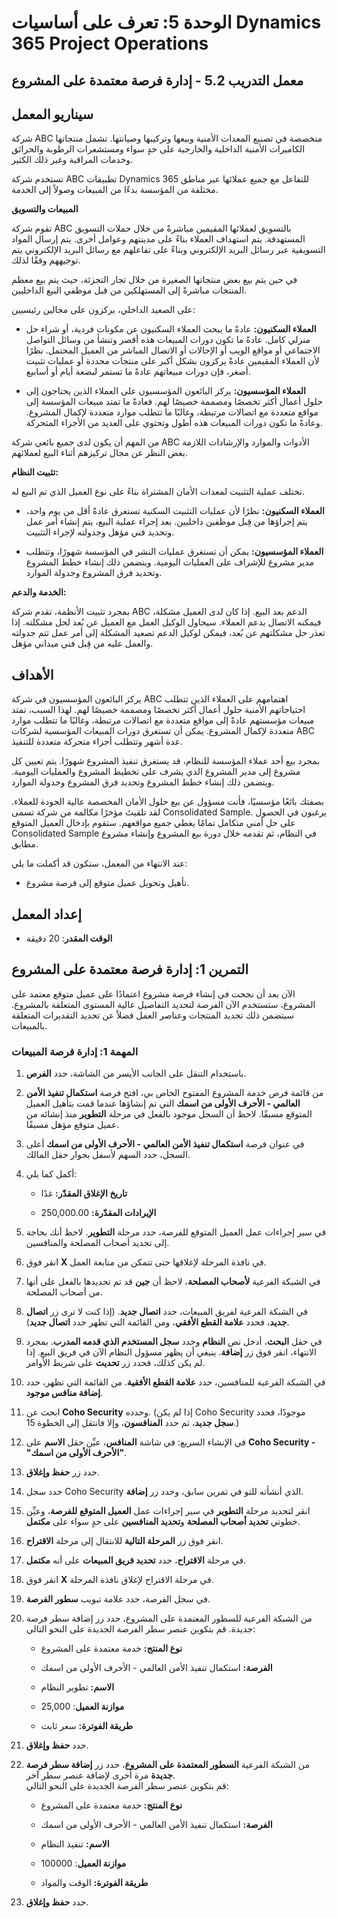 ﻿---
lab:
    title: 'المعمل 5.2: إدارة فرصة معتمدة على المشروع'
    module: 'الوحدة 5: تعرف على أساسيات Dynamics 365 Project Operations'
---

الوحدة 5: تعرف على أساسيات Dynamics 365 Project Operations
========================

## معمل التدريب 5.2 - إدارة فرصة معتمدة على المشروع

## سيناريو المعمل

شركة ABC متخصصة في تصنيع المعدات الأمنية وبيعها وتركيبها وصيانتها. تشمل منتجاتها الكاميرات الأمنية الداخلية والخارجية على حدٍ سواء ومستشعرات الرطوبة والحرائق وخدمات المراقبة وغير ذلك الكثير. 

تستخدم شركة ABC تطبيقات Dynamics 365 للتفاعل مع جميع عملائها عبر مناطق مختلفة من المؤسسة بدءًا من المبيعات وصولاً إلى الخدمة. 

**المبيعات والتسويق**

تقوم شركة ABC بالتسويق لعملائها المقيمين مباشرةً من خلال حملات التسويق المستهدفة. يتم استهداف العملاء بناءً على مدينتهم وعوامل أخرى. يتم إرسال المواد التسويقية عبر رسائل البريد الإلكتروني وبناءً على تفاعلهم مع رسائل البريد الإلكتروني يتم توجيههم وفقًا لذلك. 

في حين يتم بيع بعض منتجاتها الصغيرة من خلال تجار التجزئة، حيث يتم بيع معظم المنتجات مباشرةً إلى المستهلكين من قبل موظفي البيع الداخليين.

على الصعيد الداخلي، يركزون على مجالين رئيسيين: 

- **العملاء السكنيون:** عادةً ما يبحث العملاء السكنيون عن مكونات فردية، أو شراء حل منزلي كامل. عادةً ما تكون دورات المبيعات هذه أقصر وتنشأ من وسائل التواصل الاجتماعي أو مواقع الويب أو الإحالات أو الاتصال المباشر من العميل المحتمل. نظرًا لأن العملاء المقيمين عادةً يركزون بشكل أكبر على منتجات محددة أو عمليات تثبيت أصغر، فإن دورات مبيعاتهم عادةً ما تستمر لبضعة أيام أو أسابيع. 

- **العملاء المؤسسيون:** يركز البائعون المؤسسيون على العملاء الذين يحتاجون إلى حلول أعمال أكثر تخصصًا ومصممة خصيصًا لهم. فعادةً ما تمتد مبيعات المؤسسة إلى مواقع متعددة مع اتصالات مرتبطة، وغالبًا ما تتطلب موارد متعددة لإكمال المشروع. وعادةً ما تكون دورات المبيعات هذه أطول وتحتوي على العديد من الأجزاء المتحركة. 

من المهم أن يكون لدى جميع بائعي شركة ABC الأدوات والموارد والإرشادات اللازمة بغض النظر عن مجال تركيزهم أثناء البيع لعملائهم. 

**تثبيت النظام:**

تختلف عملية التثبيت لمعدات الأمان المشتراة بناءً على نوع العميل الذي تم البيع له. 

- **العملاء السكنيون:** نظرًا لأن عمليات التثبيت السكنية تستغرق عادةً أقل من يوم واحد، يتم إجراؤها من قِبل موظفين داخليين. بعد إجراء عملية البيع، يتم إنشاء أمر عمل وتحديد فني مؤهل وجدولته لإجراء التثبيت. 

- **العملاء المؤسسيون:** يمكن أن تستغرق عمليات النشر في المؤسسة شهورًا، وتتطلب مدير مشروع للإشراف على العمليات اليومية. ويتضمن ذلك إنشاء خطط المشروع وتحديد فرق المشروع وجدولة الموارد. 

**الخدمة والدعم:**

بمجرد تثبيت الأنظمة، تقدم شركة ABC الدعم بعد البيع. إذا كان لدى العميل مشكلة، فيمكنه الاتصال بدعم العملاء. سيحاول الوكيل العمل مع العميل عن بُعد لحل مشكلته. إذا تعذر حل مشكلتهم عن بُعد، فيمكن لوكيل الدعم تصعيد المشكلة إلى أمر عمل تتم جدولته والعمل عليه من قِبل فني ميداني مؤهل. 
## الأهداف

يركز البائعون المؤسسيون في شركة ABC اهتمامهم على العملاء الذين تتطلب احتياجاتهم الأمنية حلول أعمال أكثر تخصصًا ومصممة خصيصًا لهم. لهذا السبب، تمتد مبيعات مؤسستهم عادةً إلى مواقع متعددة مع اتصالات مرتبطة، وغالبًا ما تتطلب موارد متعددة لإكمال المشروع. يمكن أن تستغرق دورات المبيعات المؤسسية لشركات ABC عدة أشهر وتتطلب أجزاء متحركة متعددة للتنفيذ. 

بمجرد بيع أحد عملاء المؤسسة للنظام، قد يستغرق تنفيذ المشروع شهورًا. يتم تعيين كل مشروع إلى مدير المشروع الذي يشرف على تخطيط المشروع والعمليات اليومية. ويتضمن ذلك إنشاء خطط المشروع وتحديد فرق المشروع وجدولة الموارد. 

بصفتك بائعًا مؤسسيًا، فأنت مسؤول عن بيع حلول الأمان المخصصة عالية الجودة للعملاء. لقد تلقيتَ مؤخرًا مكالمة من شركة تسمى Consolidated Sample. يرغبون في الحصول على حل أمني متكامل تمامًا يغطي جميع مواقعهم. ستقوم بإدخال العميل المتوقع Consolidated Sample في النظام، ثم تقدمه خلال دورة بيع المشروع وإنشاء مشروع مطابق. 

عند الانتهاء من المعمل، ستكون قد أكملت ما يلي:

- تأهيل وتحويل عميل متوقع إلى فرصة مشروع.

## إعداد المعمل

  - **الوقت المقدر**: 20 دقيقة
  
## التمرين 1: إدارة فرصة معتمدة على المشروع 

الآن بعد أن نجحت في إنشاء فرصة مشروع اعتمادًا على عميل متوقع معتمد على المشروع، ستستخدم الآن الفرصة لتحديد التفاصيل عالية المستوى المتعلقة بالمشروع. سيتضمن ذلك تحديد المنتجات وعناصر العمل فضلاً عن تحديد التقديرات المتعلقة بالمبيعات. 

### المهمة 1: إدارة فرصة المبيعات 

1. باستخدام التنقل على الجانب الأيسر من الشاشة، حدد **الفرص**. 

2. من قائمة فرص خدمة المشروع المفتوح الخاص بي، افتح فرصة **استكمال تنفيذ الأمن العالمي - الأحرف الأولى من اسمك** التي تم إنشاؤها عندما قمت بتأهيل العميل المتوقع مسبقًا. لاحظ أن السجل موجود بالفعل في مرحلة **التطوير** منذ إنشائه من عميل متوقع مؤهل مسبقًا.  

3. في عنوان فرصة **استكمال تنفيذ الأمن العالمي - الأحرف الأولى من اسمك** أعلى السجل، حدد السهم لأسفل بجوار حقل المالك. 

4. أكمل كما يلي:

	- **تاريخ الإغلاق المقدّر:** غدًا

	- **الإيرادات المقدّرة:** 250,000.00

5. في سير إجراءات عمل العميل المتوقع للفرصة، حدد مرحلة **التطوير**. لاحظ أنك بحاجة إلى تحديد أصحاب المصلحة والمنافسين.

6. انقر فوق **X** في نافذة المرحلة لإغلاقها حتى تتمكن من متابعة العمل. 

7. في الشبكة الفرعية **لأصحاب المصلحة**، لاحظ أن **جين** قد تم تحديدها بالفعل على أنها من أصحاب المصلحة. 

8. في الشبكة الفرعية لفريق المبيعات، حدد **اتصال جديد**. (إذا كنت لا ترى زر **اتصال جديد**، فحدد **علامة القطع الأفقي**، ومن القائمة التي تظهر حدد **اتصال جديد**). 

9. في حقل **البحث**، أدخل نص **النظام** وحدد **سجل المستخدم الذي قدمه المدرب**. بمجرد الانتهاء، انقر فوق زر **إضافة**. ينبغي أن يظهر مسؤول النظام الآن في فريق البيع. إذا لم يكن كذلك، فحدد زر **تحديث** على شريط الأوامر. 

10. في الشبكة الفرعية للمنافسين، حدد **علامة القطع الأفقية**. من القائمة التي تظهر، حدد **إضافة منافس موجود**. 

11. ابحث عن **Coho Security** وحدده. (إذا لم يكن Coho Security موجودًا، فحدد **سجل جديد**، ثم حدد **المنافسون**، وإلا فانتقل إلى الخطوة 15.)  

12. في الإنشاء السريع: في شاشة **المنافس**، عيِّن حقل **الاسم** على **Coho Security - "الأحرف الأولى من اسمك"**.

13. حدد زر **حفظ وإغلاق**.

14. حدد سجل Coho Security الذي أنشأته للتو في تمرين سابق، وحدد زر **إضافة**. 

15. انقر لتحديد مرحلة **التطوير** في سير إجراءات عمل **العميل المتوقع للفرصة**، وعيِّن خطوتي **تحديد أصحاب المصلحة** و**تحديد المنافسين** على حدٍ سواء على **مكتمل**. 

16. انقر فوق زر **المرحلة التالية** للانتقال إلى مرحلة **الاقتراح**.

17. في مرحلة **الاقتراح**، حدد **تحديد فريق المبيعات** على أنه **مكتمل**.

18. انقر فوق **X** في مرحلة الاقتراح لإغلاق نافذة المرحلة. 

19. في سجل الفرصة، حدد علامة تبويب **سطور الفرصة**.

20. من الشبكة الفرعية للسطور المعتمدة على المشروع، حدد زر إضافة سطر فرصة جديدة. قم بتكوين عنصر سطر الفرصة الجديدة على النحو التالي:

	- **نوع المنتج:** خدمة معتمدة على المشروع

	- **الفرصة:** استكمال تنفيذ الأمن العالمي - الأحرف الأولى من اسمك

	- **الاسم:** تطوير النظام

	- **موازنة العميل**: 25,000

	- **طريقة الفوترة:** سعر ثابت

21. حدد **حفظ وإغلاق**.

22. من الشبكة الفرعية **السطور المعتمدة على المشروع**، حدد زر **إضافة سطر فرصة جديدة** مرة أخرى لإضافة عنصر سطر آخر.   
قم بتكوين عنصر سطر الفرصة الجديدة على النحو التالي:

	- **نوع المنتج:** خدمة معتمدة على المشروع

	- **الفرصة:** استكمال تنفيذ الأمن العالمي - الأحرف الأولى من اسمك

	- **الاسم:** تنفيذ النظام 

	- **موازنة العميل**: 100000 

	- **طريقة الفوترة:** الوقت والمواد

23. حدد **حفظ وإغلاق**.
